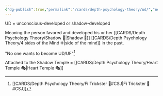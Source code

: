 ```yaml
---
{"dg-publish":true,"permalink":"/cards/depth-psychology-theory/ud/","noteIcon":"","created":"2023-01-12T14:08:31.700+01:00","updated":"2023-04-10T16:53:26.289+02:00"}
---
```



UD = unconscious-developed or shadow-developed

Meaning the person favored and developed his or her [[CARDS/Depth Psychology Theory/Shadow 👤\|Shadow 👤]] [[CARDS/Depth Psychology Theory/4 sides of the Mind ➕\|side of the mind]] in the past. 

"No one wants to become UD/UF"[^1]

[^1]: [[CARDS/Depth Psychology Theory/Fi Trickster 🤡#CSJ\|Fi Trickster 🤡#CSJ]]

Attached to the Shadow Temple = [[CARDS/Depth Psychology Theory/Heart Temple 🎭\|Heart Temple 🎭]]
